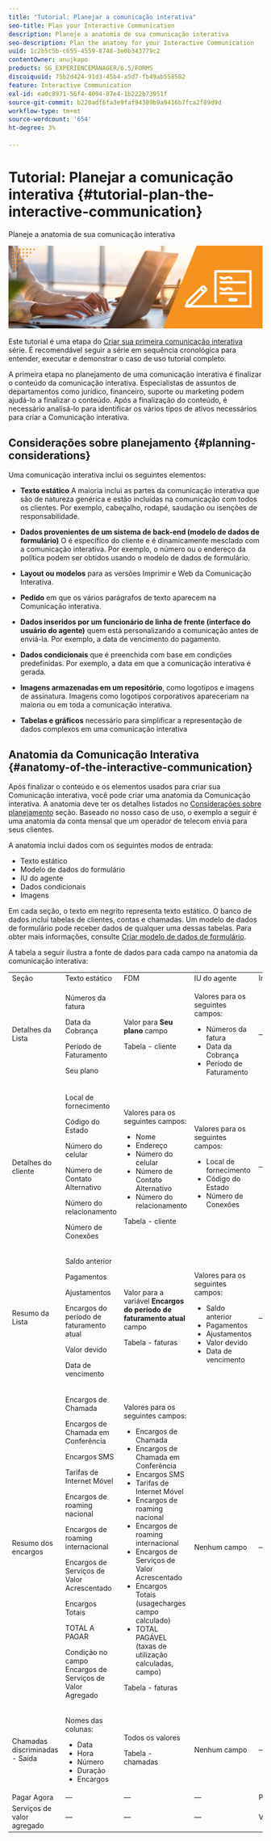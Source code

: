 ```yaml
---
title: "Tutorial: Planejar a comunicação interativa"
seo-title: Plan your Interactive Communication
description: Planeje a anatomia de sua comunicação interativa
seo-description: Plan the anatomy for your Interactive Communication
uuid: 1c2b5c5b-c655-4559-8748-3e0b343779c2
contentOwner: anujkapo
products: SG_EXPERIENCEMANAGER/6.5/FORMS
discoiquuid: 75b2d424-91d3-45b4-a5d7-fb49ab558582
feature: Interactive Communication
exl-id: ea0c8971-56f4-4094-87e4-1b222b73951f
source-git-commit: b220adf6fa3e9faf94389b9a9416b7fca2f89d9d
workflow-type: tm+mt
source-wordcount: '654'
ht-degree: 3%

---
```


# Tutorial: Planejar a comunicação interativa {#tutorial-plan-the-interactive-communication}

Planeje a anatomia de sua comunicação interativa

![02-create-adaptive-form-main-image](assets/02-create-adaptive-form-main-image.png)

Este tutorial é uma etapa do [Criar sua primeira comunicação interativa](/help/forms/using/create-your-first-interactive-communication.md) série. É recomendável seguir a série em sequência cronológica para entender, executar e demonstrar o caso de uso tutorial completo.

A primeira etapa no planejamento de uma comunicação interativa é finalizar o conteúdo da comunicação interativa. Especialistas de assuntos de departamentos como jurídico, financeiro, suporte ou marketing podem ajudá-lo a finalizar o conteúdo. Após a finalização do conteúdo, é necessário analisá-lo para identificar os vários tipos de ativos necessários para criar a Comunicação interativa.

## Considerações sobre planejamento {#planning-considerations}

Uma comunicação interativa inclui os seguintes elementos:

* **Texto estático** A maioria inclui as partes da comunicação interativa que são de natureza genérica e estão incluídas na comunicação com todos os clientes. Por exemplo, cabeçalho, rodapé, saudação ou isenções de responsabilidade.
* **Dados provenientes de um sistema de back-end (modelo de dados de formulário)** O é específico do cliente e é dinamicamente mesclado com a comunicação interativa. Por exemplo, o número ou o endereço da política podem ser obtidos usando o modelo de dados de formulário.
* **Layout ou modelos** para as versões Imprimir e Web da Comunicação Interativa.
* **Pedido** em que os vários parágrafos de texto aparecem na Comunicação interativa.
* **Dados inseridos por um funcionário de linha de frente (interface do usuário do agente)** quem está personalizando a comunicação antes de enviá-la. Por exemplo, a data de vencimento do pagamento.

* **Dados condicionais** que é preenchida com base em condições predefinidas. Por exemplo, a data em que a comunicação interativa é gerada.
* **Imagens armazenadas em um repositório**, como logotipos e imagens de assinatura. Imagens como logotipos corporativos apareceriam na maioria ou em toda a comunicação interativa.
* **Tabelas e gráficos** necessário para simplificar a representação de dados complexos em uma comunicação interativa

## Anatomia da Comunicação Interativa {#anatomy-of-the-interactive-communication}

Após finalizar o conteúdo e os elementos usados para criar sua Comunicação interativa, você pode criar uma anatomia da Comunicação interativa. A anatomia deve ter os detalhes listados no [Considerações sobre planejamento](/help/forms/using/planning-interactive-communications.md#planning-considerations) seção. Baseado no nosso caso de uso, o exemplo a seguir é uma anatomia da conta mensal que um operador de telecom envia para seus clientes.

A anatomia inclui dados com os seguintes modos de entrada:

* Texto estático
* Modelo de dados do formulário
* IU do agente
* Dados condicionais
* Imagens

Em cada seção, o texto em negrito representa texto estático. O banco de dados inclui tabelas de clientes, contas e chamadas. Um modelo de dados de formulário pode receber dados de qualquer uma dessas tabelas. Para obter mais informações, consulte [Criar modelo de dados de formulário](/help/forms/using/create-form-data-model0.md).

A tabela a seguir ilustra a fonte de dados para cada campo na anatomia da comunicação interativa:

<table>
 <tbody>
  <tr>
   <td>Seção</td>
   <td>Texto estático</td>
   <td>FDM </td>
   <td>IU do agente</td>
   <td>Imagens</td>
  </tr>
  <tr>
   <td>Detalhes da Lista</td>
   <td><p>Números da fatura</p> <p>Data da Cobrança</p> <p>Período de Faturamento</p> <p>Seu plano</p> </td>
   <td><p>Valor para <strong>Seu plano </strong>campo</p> <p>Tabela - cliente</p> </td>
   <td><p>Valores para os seguintes campos:</p>
    <ul>
     <li>Números da fatura</li>
     <li>Data da Cobrança</li>
     <li>Período de Faturamento</li>
    </ul> <p> </p> </td>
   <td>—</td>
  </tr>
  <tr>
   <td>Detalhes do cliente</td>
   <td><p>Local de fornecimento</p> <p>Código do Estado</p> <p>Número do celular</p> <p>Número de Contato Alternativo</p> <p>Número do relacionamento</p> <p>Número de Conexões</p> </td>
   <td><p>Valores para os seguintes campos:</p>
    <ul>
     <li>Nome</li>
     <li>Endereço</li>
     <li>Número do celular</li>
     <li>Número de Contato Alternativo</li>
     <li>Número do relacionamento</li>
    </ul> <p>Tabela - cliente</p> </td>
   <td><p>Valores para os seguintes campos:</p>
    <ul>
     <li>Local de fornecimento</li>
     <li>Código do Estado</li>
     <li>Número de Conexões</li>
    </ul> </td>
   <td>—</td>
  </tr>
  <tr>
   <td>Resumo da Lista</td>
   <td><p>Saldo anterior</p> <p>Pagamentos</p> <p>Ajustamentos</p> <p>Encargos do período de faturamento atual</p> <p>Valor devido</p> <p>Data de vencimento</p> </td>
   <td><p>Valor para a variável <strong>Encargos do período de faturamento atual </strong> campo</p> <p>Tabela - faturas</p> </td>
   <td><p>Valores para os seguintes campos:</p>
    <ul>
     <li>Saldo anterior</li>
     <li>Pagamentos</li>
     <li>Ajustamentos</li>
     <li>Valor devido</li>
     <li>Data de vencimento</li>
    </ul> </td>
   <td>—</td>
  </tr>
  <tr>
   <td>Resumo dos encargos</td>
   <td><p>Encargos de Chamada</p> <p>Encargos de Chamada em Conferência</p> <p>Encargos SMS </p> <p>Tarifas de Internet Móvel</p> <p>Encargos de roaming nacional</p> <p>Encargos de roaming internacional</p> <p>Encargos de Serviços de Valor Acrescentado</p> <p>Encargos Totais</p> <p>TOTAL A PAGAR</p> <p>Condição no campo Encargos de Serviços de Valor Agregado</p> </td>
   <td><p>Valores para os seguintes campos:</p>
    <ul>
     <li>Encargos de Chamada</li>
     <li>Encargos de Chamada em Conferência</li>
     <li>Encargos SMS </li>
     <li>Tarifas de Internet Móvel</li>
     <li>Encargos de roaming nacional</li>
     <li>Encargos de roaming internacional</li>
     <li>Encargos de Serviços de Valor Acrescentado</li>
     <li>Encargos Totais (usagecharges campo calculado)</li>
     <li>TOTAL PAGÁVEL (taxas de utilização calculadas, campo)</li>
    </ul> <p>Tabela - faturas</p> </td>
   <td>Nenhum campo</td>
   <td>—</td>
  </tr>
  <tr>
   <td>Chamadas discriminadas - Saída</td>
   <td><p>Nomes das colunas:</p>
    <ul>
     <li>Data</li>
     <li>Hora</li>
     <li>Número</li>
     <li>Duração</li>
     <li>Encargos</li>
    </ul> </td>
   <td><p>Todos os valores</p> <p>Tabela - chamadas</p> </td>
   <td>Nenhum campo</td>
   <td>—</td>
  </tr>
  <tr>
   <td>Pagar Agora</td>
   <td>—</td>
   <td>—</td>
   <td>—</td>
   <td>PagarAgora</td>
  </tr>
  <tr>
   <td>Serviços de valor agregado</td>
   <td>—</td>
   <td>—</td>
   <td>—</td>
   <td>ValueAddedServices</td>
  </tr>
 </tbody>
</table>
